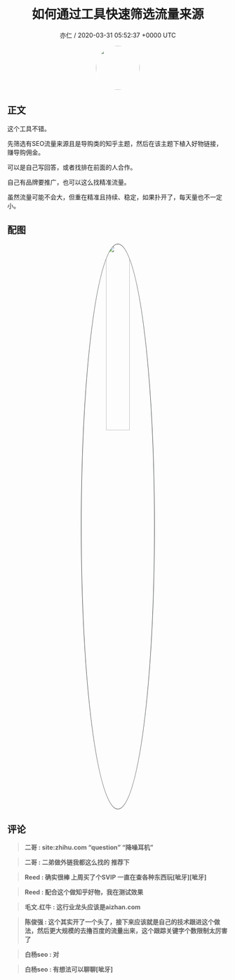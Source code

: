<h1 align="center">如何通过工具快速筛选流量来源</h1>
<p align="center">
    <a>亦仁 / 2020-03-31 05:52:37 &#43;0000 UTC</a>
</p>

<div align="center">
    <img src="https://images.zsxq.com/Fn3NQqCN8nuGF86yZPXSbEsl0mb3?e=1590940799&amp;token=kIxbL07-8jAj8w1n4s9zv64FuZZNEATmlU_Vm6zD:pfbNc8W3hS0oYG_hyXXh_rHMHuc=" width="100" height="100" style="border:1px solid;border-radius:50%; color:#ffffff"/>
</div>

## 正文

<div>
这个工具不错。



先筛选有SEO流量来源且是导购类的知乎主题，然后在该主题下植入好物链接，赚导购佣金。

可以是自己写回答，或者找排在前面的人合作。

自己有品牌要推广，也可以这么找精准流量。

虽然流量可能不会大，但重在精准且持续、稳定，如果扑开了，每天量也不一定小。
</div>

## 配图
<div class="image" align="center">

<img src="https://images.zsxq.com/FkETPHq0xSHjmmZefSPF_1yS0SdV?imageMogr2/auto-orient/thumbnail/800x/format/jpg/blur/1x0/quality/75&amp;e=1590940799&amp;token=kIxbL07-8jAj8w1n4s9zv64FuZZNEATmlU_Vm6zD:T8TGK9p82AeBAwjLMMNvbygFFEk=" width="33%" height="33%" style="border:1px solid;border-radius:50%; color:#3c3f41"/>

</div>

## 评论

<div align="left">
<div>

<blockquote >
<span> <strong>二哥 : site:zhihu.com “question” “降噪耳机” </strong></span>
</blockquote>

<blockquote >
<span> <strong>二哥 : 二弟做外链我都这么找的 推荐下 </strong></span>
</blockquote>

<blockquote >
<span> <strong>Reed : 确实很棒 上周买了个SVIP 一直在查各种东西玩[呲牙][呲牙] </strong></span>
</blockquote>

<blockquote >
<span> <strong>Reed : 配合这个做知乎好物，我在测试效果 </strong></span>
</blockquote>

<blockquote >
<span> <strong>毛文.红牛 : 这行业龙头应该是aizhan.com </strong></span>
</blockquote>

<blockquote >
<span> <strong>陈俊强 : 这个其实开了一个头了，接下来应该就是自己的技术跟进这个做法，然后更大规模的去撸百度的流量出来，这个跟踪关键字个数限制太厉害了 </strong></span>
</blockquote>

<blockquote >
<span> <strong>白杨seo : 对 </strong></span>
</blockquote>

<blockquote >
<span> <strong>白杨seo : 有想法可以聊聊[呲牙] </strong></span>
</blockquote>

</div>
</div>